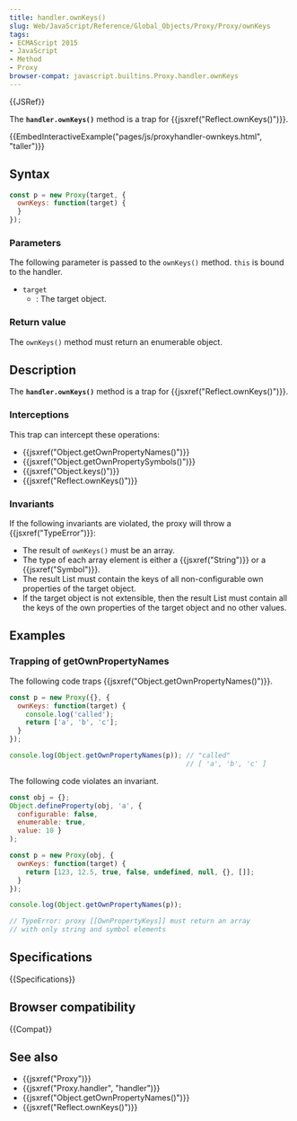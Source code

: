 ```yaml
---
title: handler.ownKeys()
slug: Web/JavaScript/Reference/Global_Objects/Proxy/Proxy/ownKeys
tags:
- ECMAScript 2015
- JavaScript
- Method
- Proxy
browser-compat: javascript.builtins.Proxy.handler.ownKeys
---
```

{{JSRef}}

The **`handler.ownKeys()`** method is a trap for
{{jsxref("Reflect.ownKeys()")}}.

{{EmbedInteractiveExample("pages/js/proxyhandler-ownkeys.html", "taller")}}

## Syntax

```js
const p = new Proxy(target, {
  ownKeys: function(target) {
  }
});
```

### Parameters

The following parameter is passed to the `ownKeys()` method. `this` is bound to
the handler.

*   `target`
    *   : The target object.

### Return value

The `ownKeys()` method must return an enumerable object.

## Description

The **`handler.ownKeys()`** method is a trap for
{{jsxref("Reflect.ownKeys()")}}.

### Interceptions

This trap can intercept these operations:

*   {{jsxref("Object.getOwnPropertyNames()")}}
*   {{jsxref("Object.getOwnPropertySymbols()")}}
*   {{jsxref("Object.keys()")}}
*   {{jsxref("Reflect.ownKeys()")}}

### Invariants

If the following invariants are violated, the proxy will throw a
{{jsxref("TypeError")}}:

*   The result of `ownKeys()` must be an array.
*   The type of each array element is either a {{jsxref("String")}} or a
    {{jsxref("Symbol")}}.
*   The result List must contain the keys of all non-configurable own properties
    of the target object.
*   If the target object is not extensible, then the result List must contain all
    the keys of the own properties of the target object and no other values.

## Examples

### Trapping of getOwnPropertyNames

The following code traps
{{jsxref("Object.getOwnPropertyNames()")}}.

```js
const p = new Proxy({}, {
  ownKeys: function(target) {
    console.log('called');
    return ['a', 'b', 'c'];
  }
});

console.log(Object.getOwnPropertyNames(p)); // "called"
                                            // [ 'a', 'b', 'c' ]
```

The following code violates an invariant.

```js example-bad
const obj = {};
Object.defineProperty(obj, 'a', {
  configurable: false,
  enumerable: true,
  value: 10 }
);

const p = new Proxy(obj, {
  ownKeys: function(target) {
    return [123, 12.5, true, false, undefined, null, {}, []];
  }
});

console.log(Object.getOwnPropertyNames(p));

// TypeError: proxy [[OwnPropertyKeys]] must return an array
// with only string and symbol elements
```

## Specifications

{{Specifications}}

## Browser compatibility

{{Compat}}

## See also

*   {{jsxref("Proxy")}}
*   {{jsxref("Proxy.handler", "handler")}}
*   {{jsxref("Object.getOwnPropertyNames()")}}
*   {{jsxref("Reflect.ownKeys()")}}
